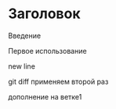 # Заголовок

Введение

Первое использование

new line

git diff применяем второй раз

дополнение на ветке1